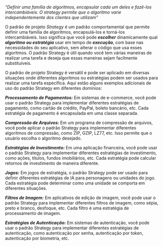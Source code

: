 *“Definir uma família de algoritmos, encapsular cada um deles e fazê-los intercambiáveis. O strategy permite que o algoritmo varie independentemente dos clientes que utilizam”*

O padrão de projeto *Strategy* é um padrão comportamental que permite definir uma família de algoritmos, encapsulá-los e torná-los intercambiáveis. Isso significa que você pode ***escolher*** dinamicamente qual ***algoritmo ou estratégia*** usar em tempo de ***execução***, com base nas necessidades do seu aplicativo, sem alterar o código que usa esses algoritmos. O padrão Strategy é útil quando você tem várias maneiras de realizar uma tarefa e deseja que essas maneiras sejam facilmente substituíveis.

O padrão de projeto Strategy é versátil e pode ser aplicado em diversas situações onde diferentes algoritmos ou estratégias podem ser usados para realizar uma tarefa específica. Aqui estão alguns exemplos adicionais de uso do padrão Strategy em diferentes domínios:

***Processamento de Pagamentos:*** Em sistemas de e-commerce, você pode usar o padrão Strategy para implementar diferentes estratégias de pagamento, como cartão de crédito, PayPal, boleto bancário, etc. Cada estratégia de pagamento é encapsulada em uma classe separada.

***Compressão de Arquivos:*** Em um programa de compressão de arquivos, você pode aplicar o padrão Strategy para implementar diferentes algoritmos de compressão, como ZIP, GZIP, LZ77, etc. Isso permite que o usuário escolha o algoritmo desejado.

***Estratégias de Investimento:*** Em uma aplicação financeira, você pode usar o padrão Strategy para implementar diferentes estratégias de investimento, como ações, títulos, fundos imobiliários, etc. Cada estratégia pode calcular retornos de investimento de maneira diferente.

***Jogos:*** Em jogos de estratégia, o padrão Strategy pode ser usado para definir diferentes estratégias de IA para personagens ou unidades do jogo. Cada estratégia pode determinar como uma unidade se comporta em diferentes situações.

***Filtros de Imagem:*** Em aplicativos de edição de imagem, você pode usar o padrão Strategy para implementar diferentes filtros de imagem, como sépia, preto e branco, desfoque, etc. Cada filtro é uma estratégia de processamento de imagem.

***Estratégias de Autenticação:*** Em sistemas de autenticação, você pode usar o padrão Strategy para implementar diferentes estratégias de autenticação, como autenticação por senha, autenticação por token, autenticação por biometria, etc.
